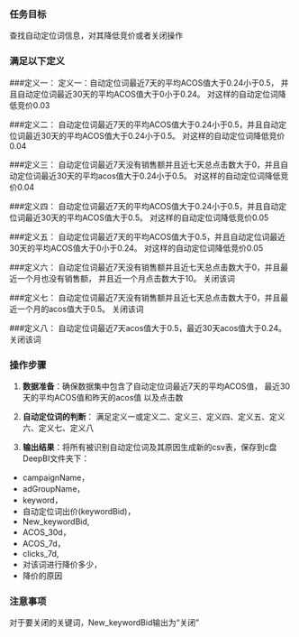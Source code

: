 ### 任务目标
查找自动定位词信息，对其降低竞价或者关闭操作

### 满足以下定义

###定义一：
定义一：自动定位词最近7天的平均ACOS值大于0.24小于0.5，
并且自动定位词最近30天的平均ACOS值大于0小于0.24。
对这样的自动定位词降低竞价0.03

###定义二：
自动定位词最近7天的平均ACOS值大于0.24小于0.5，并且自动定位词最近30天的平均ACOS值大于0.24小于0.5。
对这样的自动定位词降低竞价0.04

###定义三：
自动定位词最近7天没有销售额并且近七天总点击数大于0，并且自动定位词最近30天的平均acos值大于0.24小于0.5。
对这样的自动定位词降低竞价0.04

###定义四：
自动定位词最近7天的平均ACOS值大于0.24小于0.5，并且自动定位词最近30天的平均ACOS值大于0.5。
对这样的自动定位词降低竞价0.05

###定义五：
自动定位词最近7天的平均ACOS值大于0.5，并且自动定位词最近30天的平均ACOS值大于0小于0.24。
对这样的自动定位词降低竞价0.05

###定义六：
自动定位词最近7天没有销售额并且近七天总点击数大于0，并且最近一个月也没有销售额，
并且近一个月点击数大于10。
关闭该词

###定义七：
自动定位词最近7天没有销售额并且近七天总点击数大于0，并且最近一个月的acos值大于0.5。
关闭该词

###定义八：
自动定位词最近7天acos值大于0.5，最近30天acos值大于0.24。
关闭该词

### 操作步骤
1. **数据准备**：确保数据集中包含了自动定位词最近7天的平均ACOS值，
最近30天的平均ACOS值和昨天的acos值
以及点击数

2. **自动定位词的判断**：
   满足定义一或定义二、定义三、定义四、定义五、定义六、定义七、定义八


3. **输出结果**：将所有被识别自动定位词及其原因生成新的csv表，保存到c盘DeepBI文件夹下：
  - campaignName，
  - adGroupName，
  - keyword，
  - 自动定位词出价(keywordBid)，
  - New_keywordBid,
  - ACOS_30d，
  -  ACOS_7d，
  - clicks_7d,
  -  对该词进行降价多少，
  -  降价的原因

### 注意事项
对于要关闭的关键词，New_keywordBid输出为“关闭”

